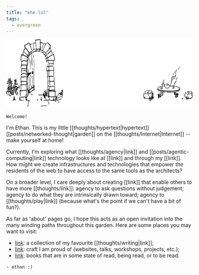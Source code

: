 ```yaml
---
title: "ehe.lol"
tags:
  - evergreen
---
```

<img src="./banner.svg" width="701" height="183">

```poetry
Welcome!
```

I'm Ethan. This is my little [[thoughts/hypertext|hypertext]] [[posts/networked-thought|garden]] on the [[thoughts/Internet|Internet]] -- make yourself at home!

Currently, I'm exploring what [[thoughts/agency|link]] and [[posts/agentic-computing|link]] technology looks like at [[link]] and through my [[link]]. How might we create infrastructures and technologies that empower the residents of the web to have access to the same tools as the architects?

On a broader level, I care deeply about creating [[link]] that enable others to have more [[thoughts/link]]: agency to ask questions without judgement; agency to do what they are intrinsically drawn toward; agency to [[thoughts/play|link]] (because what's the point if we can't have a bit of fun?).

As far as 'about' pages go, I hope this acts as an open invitation into the many winding paths throughout this garden. Here are some places you may want to visit:

- [link](/posts/): a collection of my favourite [[thoughts/writing|link]];
- [link](thoughts/craft.md): craft I am proud of (websites, talks, workshops, projects, etc.);
- [link](/books): books that are in some state of read, being read, or to be read.

```poetry
- ethan :)
```
